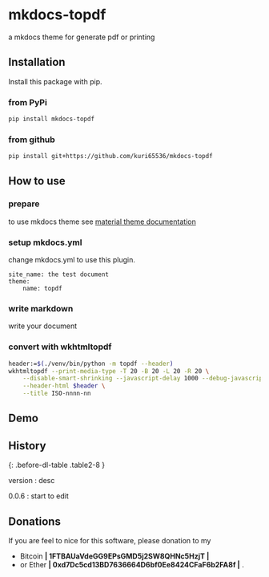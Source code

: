 mkdocs-topdf
=========================================================
a mkdocs theme for generate pdf or printing



Installation
--------------------------
Install this package with pip.

### from PyPi
```bash
pip install mkdocs-topdf
```

### from github
```bash
pip install git+https://github.com/kuri65536/mkdocs-topdf
```



How to use
--------------------------
### prepare
to use mkdocs theme see [material theme documentation][mkdocs-theme]

[mkdocs-theme]: https://squidfunk.github.io/mkdocs-material/getting-started/

### setup mkdocs.yml
change mkdocs.yml to use this plugin.

```
site_name: the test document
theme:
    name: topdf
```

### write markdown
write your document

### convert with wkhtmltopdf

```bash
header:=$(./venv/bin/python -m topdf --header)
wkhtmltopdf --print-media-type -T 20 -B 20 -L 20 -R 20 \
    --disable-smart-shrinking --javascript-delay 1000 --debug-javascript \
    --header-html $header \
    --title ISO-nnnn-nn
```



Demo
--------------------------

<!--
![snapshot in browser]()
-->

<!--
![snapshot in document viewer]()
-->



History
--------------------------
<!-- this comment is needed for paragraph class -->
{: .before-dl-table .table2-8 }

version
: desc

0.0.6
: start to edit



Donations
---------------------
If you are feel to nice for this software, please donation to my

-   Bitcoin **| 1FTBAUaVdeGG9EPsGMD5j2SW8QHNc5HzjT |**
-   or Ether **| 0xd7Dc5cd13BD7636664D6bf0Ee8424CFaF6b2FA8f |** .


